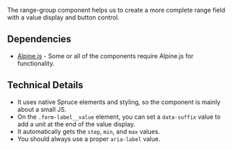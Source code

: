 <p class="lead">The range-group component helps us to create a more complete range field with a value display and button control.</p>

## Dependencies

- [Alpine.js](https://alpinejs.dev/) - Some or all of the components require Alpine.js for functionality.

## Technical Details

- It uses native Spruce elements and styling, so the component is mainly about a small JS.
- On the `.form-label__value` element, you can set a `data-suffix` value to add a unit at the end of the value display.
- It automatically gets the `step`, `min`, and `max` values.
- You should always use a proper `aria-label` value.

